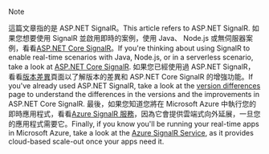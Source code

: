 > [!NOTE]
> <span data-ttu-id="46a63-101">這篇文章指的是 ASP.NET SignalR。</span><span class="sxs-lookup"><span data-stu-id="46a63-101">This article refers to ASP.NET SignalR.</span></span> <span data-ttu-id="46a63-102">如果您想要使用 SignalR 並啟用即時的案例，使用 Java、 Node.js 或無伺服器案例，看看[ASP.NET Core SignalR](/aspnet/core/signalr/introduction)。</span><span class="sxs-lookup"><span data-stu-id="46a63-102">If you're thinking about using SignalR to enable real-time scenarios with Java, Node.js, or in a serverless scenario, take a look at [ASP.NET Core SignalR](/aspnet/core/signalr/introduction).</span></span> <span data-ttu-id="46a63-103">如果您已經使用過 ASP.NET SignalR，看看[版本差異](/aspnet/core/signalr/version-differences)頁面以了解版本的差異和 ASP.NET Core SignalR 的增強功能。</span><span class="sxs-lookup"><span data-stu-id="46a63-103">If you've already used ASP.NET SignalR, take a look at the [version differences](/aspnet/core/signalr/version-differences) page to understand the differences in the versions and the improvements in ASP.NET Core SignalR.</span></span> <span data-ttu-id="46a63-104">最後，如果您知道您將在 Microsoft Azure 中執行您的即時應用程式，看看[Azure SignalR 服務](/azure/azure-signalr/signalr-overview)，因為它會提供雲端式向外延展，一旦您的應用程式需要它。</span><span class="sxs-lookup"><span data-stu-id="46a63-104">Finally, if you know you'll be running your real-time apps in Microsoft Azure, take a look at the [Azure SignalR Service](/azure/azure-signalr/signalr-overview), as it provides cloud-based scale-out once your apps need it.</span></span>